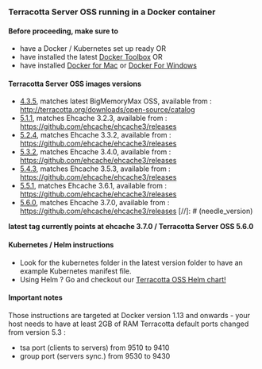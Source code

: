 ### Terracotta Server OSS running in a Docker container

#### Before proceeding, make sure to
* have a Docker / Kubernetes set up ready OR
* have installed the latest [Docker Toolbox](https://www.docker.com/docker-toolbox) OR
* have installed [Docker for Mac](https://docs.docker.com/docker-for-mac/) or [Docker For Windows](https://docs.docker.com/docker-for-windows/)


#### Terracotta Server OSS images versions

* [4.3.5](/4.3.5), matches latest BigMemoryMax OSS, available from : http://terracotta.org/downloads/open-source/catalog
* [5.1.1](/5.1.1), matches Ehcache 3.2.3, available from : https://github.com/ehcache/ehcache3/releases
* [5.2.4](/5.2.4), matches Ehcache 3.3.2, available from : https://github.com/ehcache/ehcache3/releases
* [5.3.2](/5.3.2), matches Ehcache 3.4.0, available from : https://github.com/ehcache/ehcache3/releases
* [5.4.3](/5.4.3), matches Ehcache 3.5.3, available from : https://github.com/ehcache/ehcache3/releases
* [5.5.1](/5.5.1), matches Ehcache 3.6.1, available from : https://github.com/ehcache/ehcache3/releases
* [5.6.0](/5.6.0), matches Ehcache 3.7.0, available from : https://github.com/ehcache/ehcache3/releases
[//]: # (needle_version)

__latest tag currently points at ehcache 3.7.0 / Terracotta Server OSS 5.6.0__

#### Kubernetes / Helm instructions

* Look for the kubernetes folder in the latest version folder to have an example Kubernetes manifest file.
* Using Helm ? Go and checkout our [Terracotta OSS Helm chart!](https://github.com/helm/charts/tree/master/stable/terracotta)

#### Important notes

Those instructions are targeted at Docker version 1.13 and onwards - your host needs to have at least 2GB of RAM
Terracotta default ports changed from version 5.3 :
 * tsa port (clients to servers) from 9510 to 9410
 * group port (servers sync.) from 9530 to 9430
